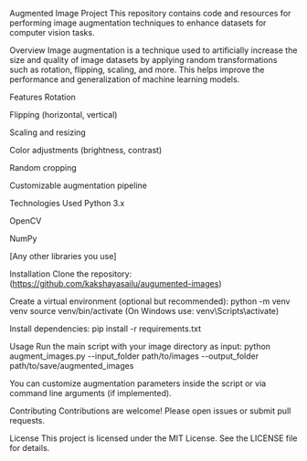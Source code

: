 Augmented Image Project
This repository contains code and resources for performing image augmentation techniques to enhance datasets for computer vision tasks.

Overview
Image augmentation is a technique used to artificially increase the size and quality of image datasets by applying random transformations such as rotation, flipping, scaling, and more. This helps improve the performance and generalization of machine learning models.

Features
Rotation

Flipping (horizontal, vertical)

Scaling and resizing

Color adjustments (brightness, contrast)

Random cropping

Customizable augmentation pipeline

Technologies Used
Python 3.x

OpenCV

NumPy

[Any other libraries you use]

Installation
Clone the repository:(https://github.com/kakshayasailu/augumented-images)


Create a virtual environment (optional but recommended):
python -m venv venv
source venv/bin/activate (On Windows use: venv\Scripts\activate)

Install dependencies:
pip install -r requirements.txt

Usage
Run the main script with your image directory as input:
python augment_images.py --input_folder path/to/images --output_folder path/to/save/augmented_images

You can customize augmentation parameters inside the script or via command line arguments (if implemented).

Contributing
Contributions are welcome! Please open issues or submit pull requests.

License
This project is licensed under the MIT License. See the LICENSE file for details.
